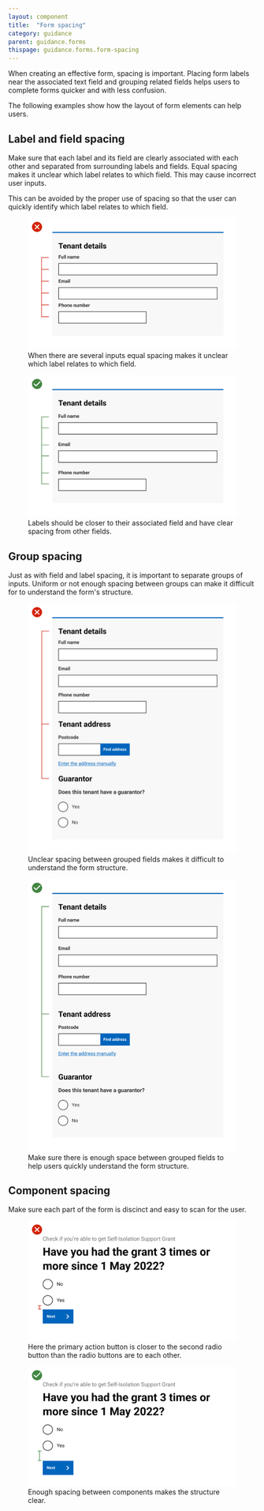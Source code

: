 ```yaml
---
layout: component
title:  "Form spacing"
category: guidance
parent: guidance.forms
thispage: guidance.forms.form-spacing
---
```


When creating an effective form, spacing is important. Placing form labels near the associated text field and grouping related fields helps users to complete forms quicker and with less confusion.

The following examples show how the layout of form elements can help users.




## Label and field spacing

Make sure that each label and its field are clearly associated with each other and separated from surrounding labels and fields. Equal spacing makes it unclear which label relates to which field. This may cause incorrect user inputs.

This can be avoided by the proper use of spacing so that the user can quickly identify which label relates to which field.

<figure class="overflow--large--2  overflow--xlarge--2">
<img alt="A form with equal spacing between field labels, text inputs and the pairs of labels and inputs that follow them. The equal spacing is also demonstrated with an illustrated scale to the side of the form." src="/assets/images/illustrations/forms/spacing-field-spacing-incorrect.svg" loading="lazy">
<figcaption>When there are several inputs equal spacing makes it unclear which label relates to which field.</figcaption>
</figure>

<figure class="overflow--large--2  overflow--xlarge--2">
<img alt="A form with wider spacing between pairs of labels and text inputs than the space between a label and its associated text input. The wider spacing is also demonstrated with an illustrated scale to the side of the form." src="/assets/images/illustrations/forms/spacing-field-spacing-correct.svg" loading="lazy">
<figcaption>Labels should be closer to their associated field and have clear spacing from other fields.</figcaption>
</figure>




## Group spacing

Just as with field and label spacing, it is important to separate groups of inputs. Uniform or not enough spacing between groups can make it difficult for to understand the form's structure.

<figure class="overflow--large--2  overflow--xlarge--2">
<img alt="A form with the same spacing between groups of form fields as the spacing between form fields within a group. The equal spacing is also demonstrated with an illustrated scale to the side of the form." src="/assets/images/illustrations/forms/spacing-group-spacing-incorrect.svg" loading="lazy">
<figcaption>Unclear spacing between grouped fields makes it difficult to understand the form structure.</figcaption>
</figure>

<figure class="overflow--large--2  overflow--xlarge--2">
<img alt="A form with wider spacing between groups of form fields than the spacing between form fields within a group. The wider spacing is also demonstrated with an illustrated scale to the side of the form." src="/assets/images/illustrations/forms/spacing-group-spacing-correct.svg" loading="lazy">
<figcaption>Make sure there is enough space between grouped fields to help users quickly understand the form structure.</figcaption>
</figure>




## Component spacing

Make sure each part of the form is discinct and easy to scan for the user.

<figure class="overflow--large--2  overflow--xlarge--2">
<img alt="A form with a narrow gap between some radio button inputs and a 'next' button. The small gap is called out with a ruler between the fields and the button." src="/assets/images/illustrations/forms/spacing-components-incorrect.svg" loading="lazy">
<figcaption>Here the primary action button is closer to the second radio button than the radio buttons are to each other.</figcaption>
</figure>

<figure class="overflow--large--2  overflow--xlarge--2">
<img alt="A form with a wide gap between some radio button inputs and a 'next' button. The wide gap is called out with a ruler between the fields and the button." src="/assets/images/illustrations/forms/spacing-components-correct.svg" loading="lazy">
<figcaption>Enough spacing between components makes the structure clear.</figcaption>
</figure>
